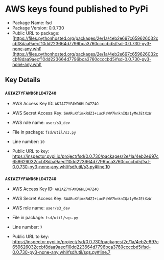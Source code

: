 # AWS keys found published to PyPi

* Package Name: fsd
* Package Version: 0.0.730
* Public URL to package: [https://files.pythonhosted.org/packages/2e/1a/4eb2e697c659626032ccbf8daa9aecf10dd223664d7796bca3760ccccbd5/fsd-0.0.730-py3-none-any.whl](https://files.pythonhosted.org/packages/2e/1a/4eb2e697c659626032ccbf8daa9aecf10dd223664d7796bca3760ccccbd5/fsd-0.0.730-py3-none-any.whl)

## Key Details

### `AKIAZ7YFAWD6HLD47Z4O`

* AWS Access Key ID: `AKIAZ7YFAWD6HLD47Z4O`
* AWS Secret Access Key: `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` 
* AWS role name: `user/s3_dev`
* File in package: `fsd/util/s3.py`
* Line number: `10`

* Public URL to key: https://inspector.pypi.io/project/fsd/0.0.730/packages/2e/1a/4eb2e697c659626032ccbf8daa9aecf10dd223664d7796bca3760ccccbd5/fsd-0.0.730-py3-none-any.whl/fsd/util/s3.py#line.10



### `AKIAZ7YFAWD6HLD47Z4O`

* AWS Access Key ID: `AKIAZ7YFAWD6HLD47Z4O`
* AWS Secret Access Key: `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` 
* AWS role name: `user/s3_dev`
* File in package: `fsd/util/sqs.py`
* Line number: `7`

* Public URL to key: https://inspector.pypi.io/project/fsd/0.0.730/packages/2e/1a/4eb2e697c659626032ccbf8daa9aecf10dd223664d7796bca3760ccccbd5/fsd-0.0.730-py3-none-any.whl/fsd/util/sqs.py#line.7


